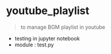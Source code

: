 # youtube_playlist

> to manage BGM playlist in youtube 

- testing in jupyter notebook
- module : test.py

